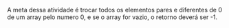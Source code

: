A meta dessa atividade é trocar todos os elementos pares 
e diferentes de 0 de um array pelo numero 0, 
e se o array for vazio, o retorno deverá ser -1.
